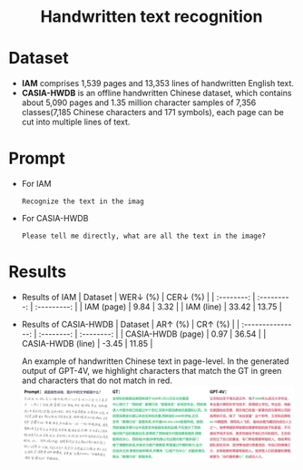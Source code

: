 # <Center> Handwritten text recognition

# Dataset

- **IAM** comprises 1,539 pages and 13,353 lines of handwritten English text.
- **CASIA-HWDB** is an offline handwritten Chinese dataset, which contains about 5,090 pages and 1.35 million character samples of 7,356 classes(7,185 Chinese characters and 171 symbols), each page can be cut into multiple lines of text.
  
# Prompt 
- For IAM
    ```
    Recognize the text in the imag
    ```
- For CASIA-HWDB
    ```
    Please tell me directly, what are all the text in the image?
    ```

# Results
- Results of IAM
    |  Dataset   | WER↓ (%) | CER↓ (%) |
    | :--------: | :---------: | :---------: |
    | IAM (page) |    9.84     |    3.32     |
    | IAM (line) |    33.42    |    13.75    |

- Results of CASIA-HWDB
    |      Dataset      | AR↑ (%) | CR↑ (%) |
    | :---------------: | :--------: | :--------: |
    | CASIA-HWDB (page) |    0.97    |   36.54    |
    | CASIA-HWDB (line) |   -3.45    |   11.85    |

  An example of handwritten Chinese text in page-level. In the generated output of GPT-4V, we highlight characters that match the GT in green and characters that do not match in red.
    ![0](./vis_CASIA_page.png)
    
